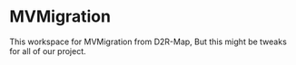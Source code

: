 # MVMigration
This workspace for MVMigration from D2R-Map, But this might be tweaks for all of our project.
